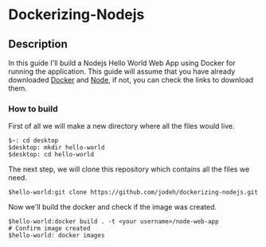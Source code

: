 # Dockerizing-Nodejs
## Description
In this guide I'll build a Nodejs Hello World Web App using Docker for running the application. This guide will assume that you have already downloaded [Docker](https://docs.docker.com/engine/install/ubuntu/) and [Node](https://www.digitalocean.com/community/tutorials/how-to-install-node-js-on-ubuntu-20-04), if not, you can check the links to download them.
### How to build
First of all we will make a new directory where all the files would live.
```
$~: cd desktop
$desktop: mkdir hello-world
$desktop: cd hello-world
```

The next step, we will clone this repository which contains all the files we need.
```
$hello-world:git clone https://github.com/jodeh/dockerizing-nodejs.git
```


Now we'll build the docker and check if the image was created.
```
$hello-world:docker build . -t <your username>/node-web-app
# Confirm image created
$hello-world: docker images
```
